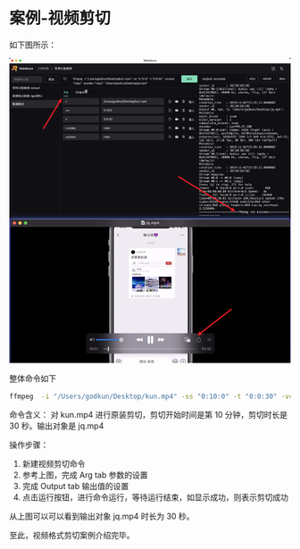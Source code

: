 # 案例-视频剪切

如下图所示：

![](./imgs/a31.png)

整体命令如下

```sh
ffmpeg  -i "/Users/godkun/Desktop/kun.mp4" -ss "0:10:0" -t "0:0:30" -vcodec "copy" -acodec "copy"  "/Users/godkun/Desktop/jq.mp4"
```

命令含义： 对 kun.mp4 进行原装剪切，剪切开始时间是第 10 分钟，剪切时长是 30 秒。输出对象是 jq.mp4

操作步骤：

1. 新建视频剪切命令
2. 参考上图，完成 Arg tab 参数的设置
3. 完成 Output tab 输出值的设置
4. 点击运行按钮，进行命令运行，等待运行结束，如显示成功，则表示剪切成功


从上图可以可以看到输出对象 jq.mp4 时长为 30 秒。

至此，视频格式剪切案例介绍完毕。

